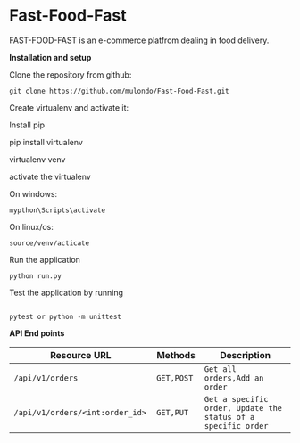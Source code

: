 
# Fast-Food-Fast
FAST-FOOD-FAST is an e-commerce platfrom dealing in food delivery.

**Installation and setup**

Clone the repository from github:<br/>

```
git clone https://github.com/mulondo/Fast-Food-Fast.git

```
Create virtualenv and activate it:

Install pip

pip install virtualenv

virtualenv venv

activate the virtualenv<br/>

On windows:

```
mypthon\Scripts\activate 

```
On linux/os:

```
source/venv/acticate

```

Run the application

```
python run.py
```
Test the application by running

```

pytest or python -m unittest

```

**API End points**
 
|Resource URL|Methods   |Description|
|----------------|------------|-------------|
|`/api/v1/orders    ` |`GET,POST `|`Get all orders,Add an order` |
|`/api/v1/orders/<int:order_id>  `|`GET,PUT`|`Get a specific order, Update the status of a specific order `|
